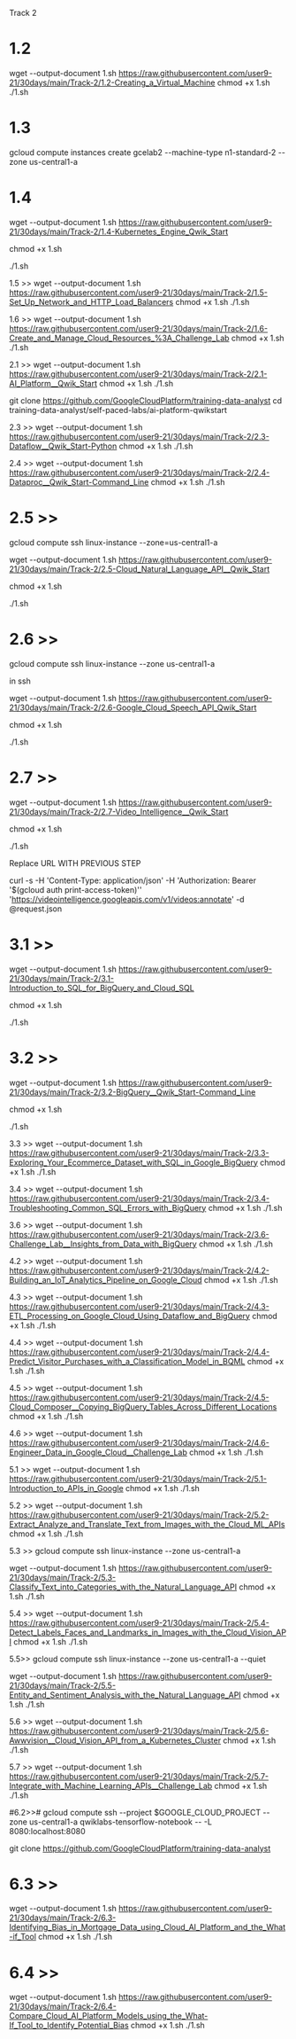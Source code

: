 Track 2


# 1.2 
wget --output-document 1.sh https://raw.githubusercontent.com/user9-21/30days/main/Track-2/1.2-Creating_a_Virtual_Machine
chmod +x 1.sh
./1.sh


# 1.3 
gcloud compute instances create gcelab2 --machine-type n1-standard-2 --zone us-central1-a 

# 1.4 
wget --output-document 1.sh https://raw.githubusercontent.com/user9-21/30days/main/Track-2/1.4-Kubernetes_Engine_Qwik_Start

chmod +x 1.sh

./1.sh


1.5 >>
wget --output-document 1.sh https://raw.githubusercontent.com/user9-21/30days/main/Track-2/1.5-Set_Up_Network_and_HTTP_Load_Balancers
chmod +x 1.sh
./1.sh


1.6 >>
wget --output-document 1.sh https://raw.githubusercontent.com/user9-21/30days/main/Track-2/1.6-Create_and_Manage_Cloud_Resources_%3A_Challenge_Lab
chmod +x 1.sh
./1.sh


2.1 >>
wget --output-document 1.sh https://raw.githubusercontent.com/user9-21/30days/main/Track-2/2.1-AI_Platform__Qwik_Start
chmod +x 1.sh
./1.sh

git clone https://github.com/GoogleCloudPlatform/training-data-analyst
cd training-data-analyst/self-paced-labs/ai-platform-qwikstart

2.3 >>
wget --output-document 1.sh https://raw.githubusercontent.com/user9-21/30days/main/Track-2/2.3-Dataflow__Qwik_Start-Python
chmod +x 1.sh
./1.sh


2.4 >>
wget --output-document 1.sh https://raw.githubusercontent.com/user9-21/30days/main/Track-2/2.4-Dataproc__Qwik_Start-Command_Line
chmod +x 1.sh
./1.sh


# 2.5 >>
gcloud compute ssh linux-instance --zone=us-central1-a 

wget --output-document 1.sh https://raw.githubusercontent.com/user9-21/30days/main/Track-2/2.5-Cloud_Natural_Language_API__Qwik_Start

chmod +x 1.sh

./1.sh

# 2.6 >>
gcloud compute ssh linux-instance --zone us-central1-a

in ssh

wget --output-document 1.sh https://raw.githubusercontent.com/user9-21/30days/main/Track-2/2.6-Google_Cloud_Speech_API_Qwik_Start

chmod +x 1.sh

./1.sh


# 2.7 >>
wget --output-document 1.sh https://raw.githubusercontent.com/user9-21/30days/main/Track-2/2.7-Video_Intelligence__Qwik_Start

chmod +x 1.sh

./1.sh


 Replace URL WITH PREVIOUS STEP

curl -s -H 'Content-Type: application/json' -H 'Authorization: Bearer '$(gcloud auth print-access-token)'' 'https://videointelligence.googleapis.com/v1/videos:annotate' -d @request.json

# 3.1 >>
wget --output-document 1.sh https://raw.githubusercontent.com/user9-21/30days/main/Track-2/3.1-Introduction_to_SQL_for_BigQuery_and_Cloud_SQL

chmod +x 1.sh

./1.sh


# 3.2 >>
wget --output-document 1.sh https://raw.githubusercontent.com/user9-21/30days/main/Track-2/3.2-BigQuery__Qwik_Start-Command_Line

chmod +x 1.sh

./1.sh


3.3 >>
wget --output-document 1.sh https://raw.githubusercontent.com/user9-21/30days/main/Track-2/3.3-Exploring_Your_Ecommerce_Dataset_with_SQL_in_Google_BigQuery
chmod +x 1.sh
./1.sh

3.4 >>
wget --output-document 1.sh https://raw.githubusercontent.com/user9-21/30days/main/Track-2/3.4-Troubleshooting_Common_SQL_Errors_with_BigQuery
chmod +x 1.sh
./1.sh

3.6 >>
wget --output-document 1.sh https://raw.githubusercontent.com/user9-21/30days/main/Track-2/3.6-Challenge_Lab__Insights_from_Data_with_BigQuery
chmod +x 1.sh
./1.sh


4.2 >>
wget --output-document 1.sh https://raw.githubusercontent.com/user9-21/30days/main/Track-2/4.2-Building_an_IoT_Analytics_Pipeline_on_Google_Cloud
chmod +x 1.sh
./1.sh


4.3 >>
wget --output-document 1.sh https://raw.githubusercontent.com/user9-21/30days/main/Track-2/4.3-ETL_Processing_on_Google_Cloud_Using_Dataflow_and_BigQuery
chmod +x 1.sh
./1.sh

4.4 >>
wget --output-document 1.sh https://raw.githubusercontent.com/user9-21/30days/main/Track-2/4.4-Predict_Visitor_Purchases_with_a_Classification_Model_in_BQML
chmod +x 1.sh
./1.sh

4.5 >>
wget --output-document 1.sh https://raw.githubusercontent.com/user9-21/30days/main/Track-2/4.5-Cloud_Composer__Copying_BigQuery_Tables_Across_Different_Locations
chmod +x 1.sh
./1.sh

4.6 >>
wget --output-document 1.sh https://raw.githubusercontent.com/user9-21/30days/main/Track-2/4.6-Engineer_Data_in_Google_Cloud__Challenge_Lab
chmod +x 1.sh
./1.sh

5.1 >>
wget --output-document 1.sh https://raw.githubusercontent.com/user9-21/30days/main/Track-2/5.1-Introduction_to_APIs_in_Google
chmod +x 1.sh
./1.sh

5.2 >>
wget --output-document 1.sh https://raw.githubusercontent.com/user9-21/30days/main/Track-2/5.2-Extract_Analyze_and_Translate_Text_from_Images_with_the_Cloud_ML_APIs
chmod +x 1.sh
./1.sh

5.3 >>
gcloud compute ssh linux-instance --zone us-central1-a

wget --output-document 1.sh https://raw.githubusercontent.com/user9-21/30days/main/Track-2/5.3-Classify_Text_into_Categories_with_the_Natural_Language_API
chmod +x 1.sh
./1.sh


5.4 >>
wget --output-document 1.sh https://raw.githubusercontent.com/user9-21/30days/main/Track-2/5.4-Detect_Labels_Faces_and_Landmarks_in_Images_with_the_Cloud_Vision_API
chmod +x 1.sh
./1.sh

5.5>>
gcloud compute ssh linux-instance --zone us-central1-a  --quiet

wget --output-document 1.sh https://raw.githubusercontent.com/user9-21/30days/main/Track-2/5.5-Entity_and_Sentiment_Analysis_with_the_Natural_Language_API
chmod +x 1.sh
./1.sh

5.6 >>
wget --output-document 1.sh https://raw.githubusercontent.com/user9-21/30days/main/Track-2/5.6-Awwvision__Cloud_Vision_API_from_a_Kubernetes_Cluster
chmod +x 1.sh
./1.sh

5.7 >>
wget --output-document 1.sh https://raw.githubusercontent.com/user9-21/30days/main/Track-2/5.7-Integrate_with_Machine_Learning_APIs__Challenge_Lab
chmod +x 1.sh
./1.sh

#6.2>>#
gcloud compute ssh --project $GOOGLE_CLOUD_PROJECT   --zone us-central1-a  qwiklabs-tensorflow-notebook -- -L 8080:localhost:8080


git clone https://github.com/GoogleCloudPlatform/training-data-analyst


# 6.3 >>
wget --output-document 1.sh https://raw.githubusercontent.com/user9-21/30days/main/Track-2/6.3-Identifying_Bias_in_Mortgage_Data_using_Cloud_AI_Platform_and_the_What-if_Tool
chmod +x 1.sh
./1.sh


# 6.4 >>
wget --output-document 1.sh https://raw.githubusercontent.com/user9-21/30days/main/Track-2/6.4-Compare_Cloud_AI_Platform_Models_using_the_What-If_Tool_to_Identify_Potential_Bias
chmod +x 1.sh
./1.sh
